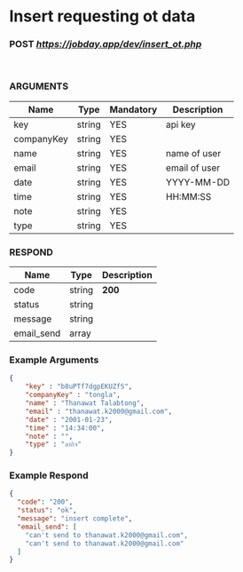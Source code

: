 # Insert requesting ot data

### POST <b><i>https://jobday.app/dev/insert_ot.php</i></b>

<br/>

### ARGUMENTS
|Name          |Type         |Mandatory  |Description  |
|--------------|-------------|-----------|-------------|
|key           |string       |YES        |api key      |
|companyKey    |string       |YES        |             |
|name          |string       |YES        |name of user |
|email         |string       |YES        |email of user|
|date          |string       |YES        |YYYY-MM-DD   |
|time          |string       |YES        |HH:MM:SS     |
|note          |string       |YES        |             |
|type          |string       |YES        |             |

### RESPOND
|Name          |Type         |Description             |
|--------------|-------------|------------------------|
|code          |string       |**200**                 |   
|status        |string       |                        |
|message       |string       |                        |
|email_send    |array        |                        |
### Example Arguments
```json
{
    "key" : "b8uPTf7dgpEKUZfS",
    "companyKey" : "tongla",
    "name" : "Thanawat Talabtong",
    "email" : "thanawat.k2000@gmail.com",     
    "date" : "2001-01-23",      
    "time" : "14:34:00",      
    "note" : "",   
    "type" : "ลากิจ"
}
```

### Example Respond
```json
{
  "code": "200",
  "status": "ok",
  "message": "insert complete",
  "email_send": [
    "can't send to thanawat.k2000@gmail.com",
    "can't send to thanawat.k2000@gmail.com"
  ]
}
```